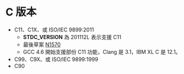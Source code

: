 # C 版本
* C11、C1X、或 ISO/IEC 9899:2011
	*  __STDC_VERSION__ 為 201112L 表示支援 C11
	* 最後草案 [N1570](http://www.open-std.org/jtc1/sc22/wg14/www/docs/n1570.pdf)
	*  GCC 4.6 開始支援部份 C11 功能，Clang 是 3.1，IBM XL C 是 12.1。
* C99、C9X、或 ISO/IEC 9899:1999
* C90
